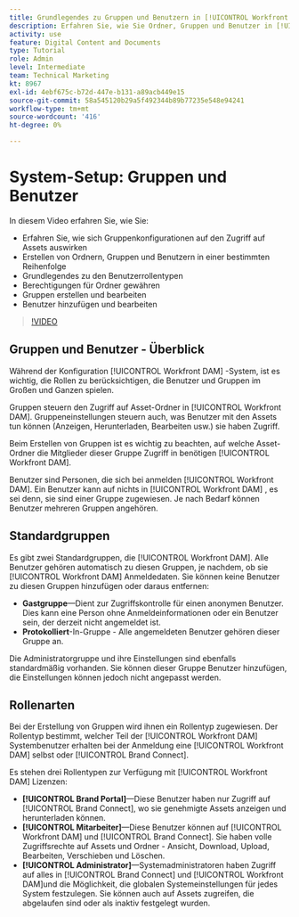 ```yaml
---
title: Grundlegendes zu Gruppen und Benutzern in [!UICONTROL Workfront DAM]
description: Erfahren Sie, wie Sie Ordner, Gruppen und Benutzer in [!UICONTROL Workfront DAM]. Machen Sie sich mit den Benutzerrollentypen und gewähren Sie Berechtigungen für Ordner.
activity: use
feature: Digital Content and Documents
type: Tutorial
role: Admin
level: Intermediate
team: Technical Marketing
kt: 8967
exl-id: 4ebf675c-b72d-447e-b131-a89acb449e15
source-git-commit: 58a545120b29a5f492344b89b77235e548e94241
workflow-type: tm+mt
source-wordcount: '416'
ht-degree: 0%

---
```


# System-Setup: Gruppen und Benutzer

In diesem Video erfahren Sie, wie Sie:

* Erfahren Sie, wie sich Gruppenkonfigurationen auf den Zugriff auf Assets auswirken
* Erstellen von Ordnern, Gruppen und Benutzern in einer bestimmten Reihenfolge
* Grundlegendes zu den Benutzerrollentypen
* Berechtigungen für Ordner gewähren
* Gruppen erstellen und bearbeiten
* Benutzer hinzufügen und bearbeiten

>[!VIDEO](https://video.tv.adobe.com/v/335230/?quality=12)

## Gruppen und Benutzer - Überblick

Während der Konfiguration [!UICONTROL Workfront DAM] -System, ist es wichtig, die Rollen zu berücksichtigen, die Benutzer und Gruppen im Großen und Ganzen spielen.

Gruppen steuern den Zugriff auf Asset-Ordner in [!UICONTROL Workfront DAM]. Gruppeneinstellungen steuern auch, was Benutzer mit den Assets tun können (Anzeigen, Herunterladen, Bearbeiten usw.) sie haben Zugriff.

Beim Erstellen von Gruppen ist es wichtig zu beachten, auf welche Asset-Ordner die Mitglieder dieser Gruppe Zugriff in benötigen [!UICONTROL Workfront DAM].

Benutzer sind Personen, die sich bei anmelden [!UICONTROL Workfront DAM]. Ein Benutzer kann auf nichts in [!UICONTROL Workfront DAM] , es sei denn, sie sind einer Gruppe zugewiesen. Je nach Bedarf können Benutzer mehreren Gruppen angehören.

## Standardgruppen

Es gibt zwei Standardgruppen, die [!UICONTROL Workfront DAM]. Alle Benutzer gehören automatisch zu diesen Gruppen, je nachdem, ob sie [!UICONTROL Workfront DAM] Anmeldedaten. Sie können keine Benutzer zu diesen Gruppen hinzufügen oder daraus entfernen:

* **Gastgruppe**—Dient zur Zugriffskontrolle für einen anonymen Benutzer. Dies kann eine Person ohne Anmeldeinformationen oder ein Benutzer sein, der derzeit nicht angemeldet ist.
* **Protokolliert**-In-Gruppe - Alle angemeldeten Benutzer gehören dieser Gruppe an.

Die Administratorgruppe und ihre Einstellungen sind ebenfalls standardmäßig vorhanden. Sie können dieser Gruppe Benutzer hinzufügen, die Einstellungen können jedoch nicht angepasst werden.

## Rollenarten

Bei der Erstellung von Gruppen wird ihnen ein Rollentyp zugewiesen. Der Rollentyp bestimmt, welcher Teil der [!UICONTROL Workfront DAM] Systembenutzer erhalten bei der Anmeldung eine [!UICONTROL Workfront DAM] selbst oder [!UICONTROL Brand Connect].

Es stehen drei Rollentypen zur Verfügung mit [!UICONTROL Workfront DAM] Lizenzen:

* **[!UICONTROL Brand Portal]**—Diese Benutzer haben nur Zugriff auf [!UICONTROL Brand Connect], wo sie genehmigte Assets anzeigen und herunterladen können.
* **[!UICONTROL Mitarbeiter]**—Diese Benutzer können auf [!UICONTROL Workfront DAM] und [!UICONTROL Brand Connect]. Sie haben volle Zugriffsrechte auf Assets und Ordner - Ansicht, Download, Upload, Bearbeiten, Verschieben und Löschen.
* **[!UICONTROL Administrator]**—Systemadministratoren haben Zugriff auf alles in [!UICONTROL Brand Connect] und [!UICONTROL Workfront DAM]und die Möglichkeit, die globalen Systemeinstellungen für jedes System festzulegen. Sie können auch auf Assets zugreifen, die abgelaufen sind oder als inaktiv festgelegt wurden.

<!-- 
Learn more graphic & documentation article link, below
* Understanding the difference between Workfront licenses and Workfront DAM role types
* -->

